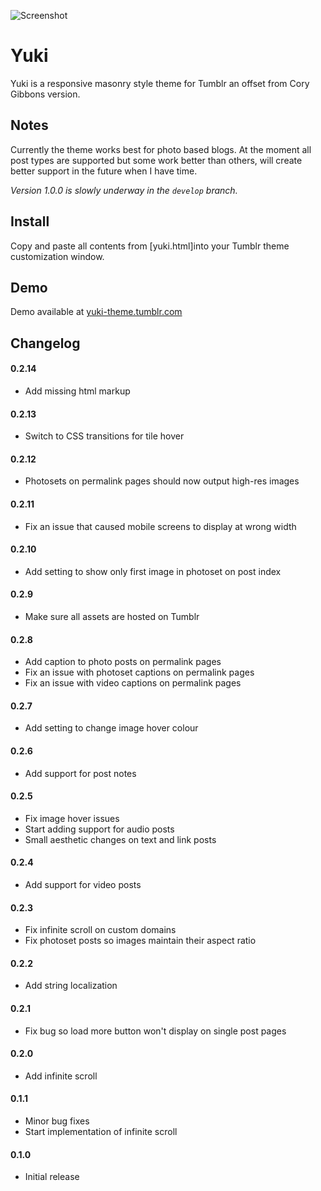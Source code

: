 ![Screenshot](http://files.corygibbons.com/cory-gibbons-yuki.png)
# Yuki
Yuki is a responsive masonry style theme for Tumblr an offset from Cory Gibbons version.

## Notes
Currently the theme works best for photo based blogs. At the moment all post types are supported but some work better than others, will create better support in the future when I have time.

_Version 1.0.0 is slowly underway in the `develop` branch._

## Install
Copy and paste all contents from [yuki.html]into your Tumblr theme customization window.

## Demo
Demo available at [yuki-theme.tumblr.com](http://yuki-theme.tumblr.com)

## Changelog

#### 0.2.14
*  Add missing html markup

#### 0.2.13
*  Switch to CSS transitions for tile hover

#### 0.2.12
*  Photosets on permalink pages should now output high-res images

#### 0.2.11
*  Fix an issue that caused mobile screens to display at wrong width

#### 0.2.10
*  Add setting to show only first image in photoset on post index

#### 0.2.9
*  Make sure all assets are hosted on Tumblr

#### 0.2.8
*  Add caption to photo posts on permalink pages
*  Fix an issue with photoset captions on permalink pages
*  Fix an issue with video captions on permalink pages

#### 0.2.7
*  Add setting to change image hover colour

#### 0.2.6
*  Add support for post notes

#### 0.2.5
* Fix image hover issues
* Start adding support for audio posts
* Small aesthetic changes on text and link posts

#### 0.2.4
* Add support for video posts

#### 0.2.3
* Fix infinite scroll on custom domains
* Fix photoset posts so images maintain their aspect ratio

#### 0.2.2
* Add string localization

#### 0.2.1
* Fix bug so load more button won't display on single post pages

#### 0.2.0
* Add infinite scroll

#### 0.1.1
* Minor bug fixes
* Start implementation of infinite scroll

#### 0.1.0
* Initial release
